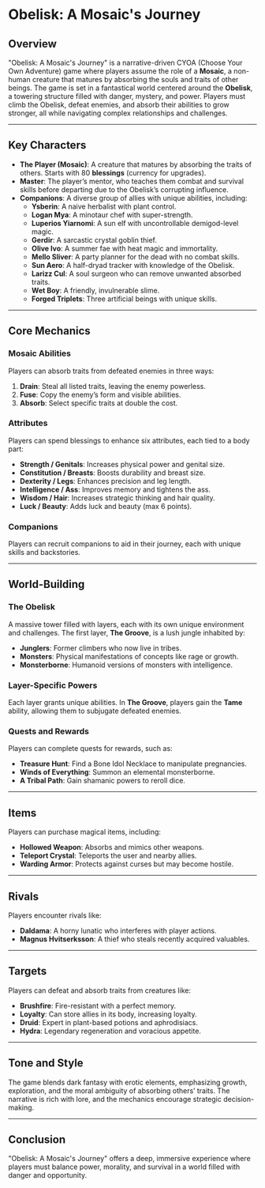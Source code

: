 # **Obelisk: A Mosaic's Journey**

## **Overview**
"Obelisk: A Mosaic's Journey" is a narrative-driven CYOA (Choose Your Own Adventure) game where players assume the role of a **Mosaic**, a non-human creature that matures by absorbing the souls and traits of other beings. The game is set in a fantastical world centered around the **Obelisk**, a towering structure filled with danger, mystery, and power. Players must climb the Obelisk, defeat enemies, and absorb their abilities to grow stronger, all while navigating complex relationships and challenges.

---

## **Key Characters**
- **The Player (Mosaic)**: A creature that matures by absorbing the traits of others. Starts with 80 **blessings** (currency for upgrades).
- **Master**: The player’s mentor, who teaches them combat and survival skills before departing due to the Obelisk’s corrupting influence.
- **Companions**: A diverse group of allies with unique abilities, including:
  - **Ysberin**: A naive herbalist with plant control.
  - **Logan Mya**: A minotaur chef with super-strength.
  - **Luperios Yiarnomi**: A sun elf with uncontrollable demigod-level magic.
  - **Gerdir**: A sarcastic crystal goblin thief.
  - **Olive Ivo**: A summer fae with heat magic and immortality.
  - **Mello Sliver**: A party planner for the dead with no combat skills.
  - **Sun Aero**: A half-dryad tracker with knowledge of the Obelisk.
  - **Larizz Cul**: A soul surgeon who can remove unwanted absorbed traits.
  - **Wet Boy**: A friendly, invulnerable slime.
  - **Forged Triplets**: Three artificial beings with unique skills.

---

## **Core Mechanics**
### **Mosaic Abilities**
Players can absorb traits from defeated enemies in three ways:
1. **Drain**: Steal all listed traits, leaving the enemy powerless.
2. **Fuse**: Copy the enemy’s form and visible abilities.
3. **Absorb**: Select specific traits at double the cost.

### **Attributes**
Players can spend blessings to enhance six attributes, each tied to a body part:
- **Strength / Genitals**: Increases physical power and genital size.
- **Constitution / Breasts**: Boosts durability and breast size.
- **Dexterity / Legs**: Enhances precision and leg length.
- **Intelligence / Ass**: Improves memory and tightens the ass.
- **Wisdom / Hair**: Increases strategic thinking and hair quality.
- **Luck / Beauty**: Adds luck and beauty (max 6 points).

### **Companions**
Players can recruit companions to aid in their journey, each with unique skills and backstories.

---

## **World-Building**
### **The Obelisk**
A massive tower filled with layers, each with its own unique environment and challenges. The first layer, **The Groove**, is a lush jungle inhabited by:
- **Junglers**: Former climbers who now live in tribes.
- **Monsters**: Physical manifestations of concepts like rage or growth.
- **Monsterborne**: Humanoid versions of monsters with intelligence.

### **Layer-Specific Powers**
Each layer grants unique abilities. In **The Groove**, players gain the **Tame** ability, allowing them to subjugate defeated enemies.

### **Quests and Rewards**
Players can complete quests for rewards, such as:
- **Treasure Hunt**: Find a Bone Idol Necklace to manipulate pregnancies.
- **Winds of Everything**: Summon an elemental monsterborne.
- **A Tribal Path**: Gain shamanic powers to reroll dice.

---

## **Items**
Players can purchase magical items, including:
- **Hollowed Weapon**: Absorbs and mimics other weapons.
- **Teleport Crystal**: Teleports the user and nearby allies.
- **Warding Armor**: Protects against curses but may become hostile.

---

## **Rivals**
Players encounter rivals like:
- **Daldama**: A horny lunatic who interferes with player actions.
- **Magnus Hvitserksson**: A thief who steals recently acquired valuables.

---

## **Targets**
Players can defeat and absorb traits from creatures like:
- **Brushfire**: Fire-resistant with a perfect memory.
- **Loyalty**: Can store allies in its body, increasing loyalty.
- **Druid**: Expert in plant-based potions and aphrodisiacs.
- **Hydra**: Legendary regeneration and voracious appetite.

---

## **Tone and Style**
The game blends dark fantasy with erotic elements, emphasizing growth, exploration, and the moral ambiguity of absorbing others’ traits. The narrative is rich with lore, and the mechanics encourage strategic decision-making.

---

## **Conclusion**
"Obelisk: A Mosaic's Journey" offers a deep, immersive experience where players must balance power, morality, and survival in a world filled with danger and opportunity.